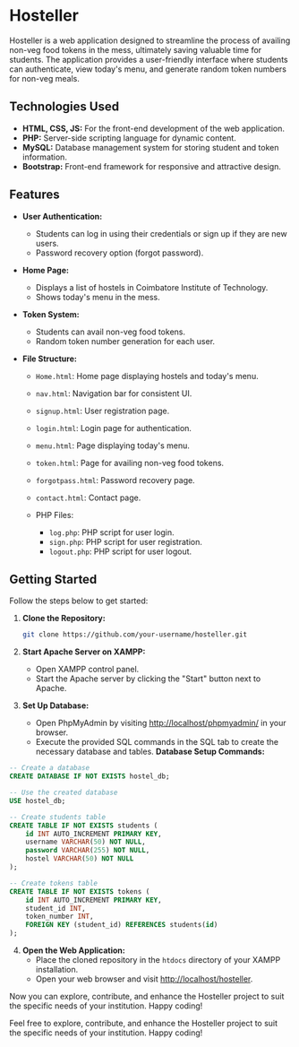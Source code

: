 # Hosteller

Hosteller is a web application designed to streamline the process of availing non-veg food tokens in the mess, ultimately saving valuable time for students. The application provides a user-friendly interface where students can authenticate, view today's menu, and generate random token numbers for non-veg meals.

## Technologies Used

- **HTML, CSS, JS:** For the front-end development of the web application.
- **PHP:** Server-side scripting language for dynamic content.
- **MySQL:** Database management system for storing student and token information.
- **Bootstrap:** Front-end framework for responsive and attractive design.

## Features

- **User Authentication:**
  - Students can log in using their credentials or sign up if they are new users.
  - Password recovery option (forgot password).

- **Home Page:**
  - Displays a list of hostels in Coimbatore Institute of Technology.
  - Shows today's menu in the mess.

- **Token System:**
  - Students can avail non-veg food tokens.
  - Random token number generation for each user.

- **File Structure:**
  - `Home.html`: Home page displaying hostels and today's menu.
  - `nav.html`: Navigation bar for consistent UI.
  - `signup.html`: User registration page.
  - `login.html`: Login page for authentication.
  - `menu.html`: Page displaying today's menu.
  - `token.html`: Page for availing non-veg food tokens.
  - `forgotpass.html`: Password recovery page.
  - `contact.html`: Contact page.

  - PHP Files:
    - `log.php`: PHP script for user login.
    - `sign.php`: PHP script for user registration.
    - `logout.php`: PHP script for user logout.

## Getting Started

Follow the steps below to get started:

1. **Clone the Repository:**
   ```bash
   git clone https://github.com/your-username/hosteller.git
   ```

2. **Start Apache Server on XAMPP:**
   - Open XAMPP control panel.
   - Start the Apache server by clicking the "Start" button next to Apache.

3. **Set Up Database:**
   - Open PhpMyAdmin by visiting [http://localhost/phpmyadmin/](http://localhost/phpmyadmin/) in your browser.
   - Execute the provided SQL commands in the SQL tab to create the necessary database and tables.
   **Database Setup Commands:**

  ```sql
  -- Create a database
  CREATE DATABASE IF NOT EXISTS hostel_db;

  -- Use the created database
  USE hostel_db;

  -- Create students table
  CREATE TABLE IF NOT EXISTS students (
      id INT AUTO_INCREMENT PRIMARY KEY,
      username VARCHAR(50) NOT NULL,
      password VARCHAR(255) NOT NULL,
      hostel VARCHAR(50) NOT NULL
  );

  -- Create tokens table
  CREATE TABLE IF NOT EXISTS tokens (
      id INT AUTO_INCREMENT PRIMARY KEY,
      student_id INT,
      token_number INT,
      FOREIGN KEY (student_id) REFERENCES students(id)
  );
  ```

4. **Open the Web Application:**
   - Place the cloned repository in the `htdocs` directory of your XAMPP installation.
   - Open your web browser and visit [http://localhost/hosteller](http://localhost/hosteller).

Now you can explore, contribute, and enhance the Hosteller project to suit the specific needs of your institution. Happy coding!

Feel free to explore, contribute, and enhance the Hosteller project to suit the specific needs of your institution. Happy coding!
